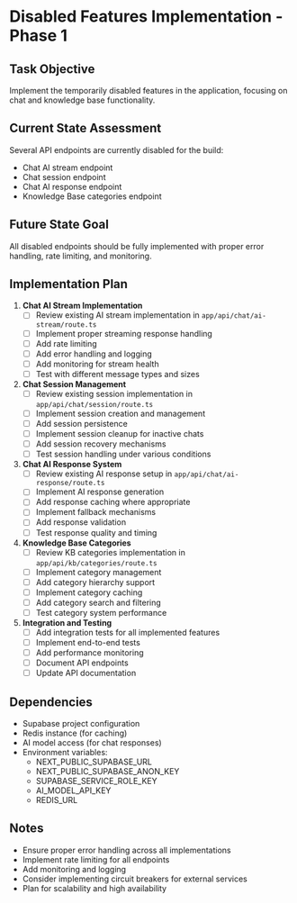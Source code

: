 # Disabled Features Implementation - Phase 1

## Task Objective
Implement the temporarily disabled features in the application, focusing on chat and knowledge base functionality.

## Current State Assessment
Several API endpoints are currently disabled for the build:
- Chat AI stream endpoint
- Chat session endpoint
- Chat AI response endpoint
- Knowledge Base categories endpoint

## Future State Goal
All disabled endpoints should be fully implemented with proper error handling, rate limiting, and monitoring.

## Implementation Plan

1. **Chat AI Stream Implementation**
   - [ ] Review existing AI stream implementation in `app/api/chat/ai-stream/route.ts`
   - [ ] Implement proper streaming response handling
   - [ ] Add rate limiting
   - [ ] Add error handling and logging
   - [ ] Add monitoring for stream health
   - [ ] Test with different message types and sizes

2. **Chat Session Management**
   - [ ] Review existing session implementation in `app/api/chat/session/route.ts`
   - [ ] Implement session creation and management
   - [ ] Add session persistence
   - [ ] Implement session cleanup for inactive chats
   - [ ] Add session recovery mechanisms
   - [ ] Test session handling under various conditions

3. **Chat AI Response System**
   - [ ] Review existing AI response setup in `app/api/chat/ai-response/route.ts`
   - [ ] Implement AI response generation
   - [ ] Add response caching where appropriate
   - [ ] Implement fallback mechanisms
   - [ ] Add response validation
   - [ ] Test response quality and timing

4. **Knowledge Base Categories**
   - [ ] Review KB categories implementation in `app/api/kb/categories/route.ts`
   - [ ] Implement category management
   - [ ] Add category hierarchy support
   - [ ] Implement category caching
   - [ ] Add category search and filtering
   - [ ] Test category system performance

5. **Integration and Testing**
   - [ ] Add integration tests for all implemented features
   - [ ] Implement end-to-end tests
   - [ ] Add performance monitoring
   - [ ] Document API endpoints
   - [ ] Update API documentation

## Dependencies
- Supabase project configuration
- Redis instance (for caching)
- AI model access (for chat responses)
- Environment variables:
  - NEXT_PUBLIC_SUPABASE_URL
  - NEXT_PUBLIC_SUPABASE_ANON_KEY
  - SUPABASE_SERVICE_ROLE_KEY
  - AI_MODEL_API_KEY
  - REDIS_URL

## Notes
- Ensure proper error handling across all implementations
- Implement rate limiting for all endpoints
- Add monitoring and logging
- Consider implementing circuit breakers for external services
- Plan for scalability and high availability 